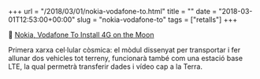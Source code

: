 +++
url = "/2018/03/01/nokia-vodafone-to.html"
title = ""
date = "2018-03-01T12:53:00+00:00"
slug = "nokia-vodafone-to"
tags = ["retalls"]
+++

📎 [Nokia, Vodafone To Install 4G on the Moon](https://www.geek.com/tech/nokia-vodafone-to-install-4g-on-the-moon-1732451/)

Primera xarxa cel·lular còsmica: el mòdul dissenyat per transportar i fer allunar dos vehicles tot terreny, funcionarà també com una estació base LTE, la qual permetrà transferir dades i vídeo cap a la Terra.

